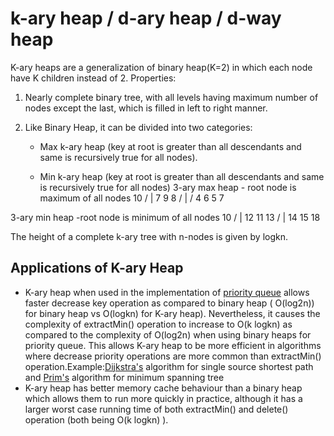 # k-ary heap / d-ary heap / d-way heap

K-ary heaps are a generalization of binary heap(K=2) in which each node have K children instead of 2.
Properties:

1. Nearly complete binary tree, with all levels having maximum number of nodes except the last, which is filled in left to right manner.

2. Like Binary Heap, it can be divided into two categories:

   - Max k-ary heap (key at root is greater than all descendants and same is recursively true for all nodes).

   - Min k-ary heap (key at root is greater than all descendants and same is recursively true for all nodes)
3-ary max heap - root node is maximum
of all nodes
10
/ |
7 9 8
/ |  /
4 6 5 7

3-ary min heap -root node is minimum
of all nodes
10
/ |
12 11 13
/ |
14 15 18

The height of a complete k-ary tree with n-nodes is given by logkn.

## Applications of K-ary Heap

- K-ary heap when used in the implementation of [priority queue](http://geeksquiz.com/priority-queue-set-1-introduction/) allows faster decrease key operation as compared to binary heap ( O(log2n)) for binary heap vs O(logkn) for K-ary heap). Nevertheless, it causes the complexity of extractMin() operation to increase to O(k logkn) as compared to the complexity of O(log2n) when using binary heaps for priority queue. This allows K-ary heap to be more efficient in algorithms where decrease priority operations are more common than extractMin() operation.Example:[Dijkstra's](https://www.geeksforgeeks.org/greedy-algorithms-set-6-dijkstras-shortest-path-algorithm/) algorithm for single source shortest path and [Prim's](https://www.geeksforgeeks.org/greedy-algorithms-set-5-prims-minimum-spanning-tree-mst-2/) algorithm for minimum spanning tree
- K-ary heap has better memory cache behaviour than a binary heap which allows them to run more quickly in practice, although it has a larger worst case running time of both extractMin() and delete() operation (both being O(k logkn) ).
